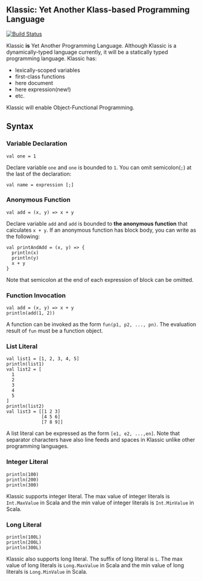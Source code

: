 ## Klassic: Yet Another Klass-based Programming Language

[![Build Status](https://travis-ci.org/klassic/klassic.png?branch=master)](https://travis-ci.org/klassic/klassic)

Klassic **is** Yet Another Programming Language.  Although Klassic is a dynamically-typed
language currently, it will be a statically typed programming language.  Klassic has: 

* lexically-scoped variables
* first-class functions
* here document
* here expression(new!)
* etc.

Klassic will enable Object-Functional Programming.

## Syntax

### Variable Declaration

```
val one = 1
```

Declare variable `one` and `one` is bounded to `1`.  You can omit
semicolon(`;`) at the last of the declaration:

```
val name = expression [;]
```

### Anonymous Function

```
val add = (x, y) => x + y
```

Declare variable `add` and `add` is bounded to **the anonymous function** that
calculates `x + y`.  If an anonymous function has block body, you can write as
the following:

```
val printAndAdd = (x, y) => {
  println(x)
  println(y)
  x + y
}
```

Note that semicolon at the end of each expression of block can be omitted.

### Function Invocation

```
val add = (x, y) => x + y
println(add(1, 2))
```

A function can be invoked as the form `fun(p1, p2, ..., pn)`.  The evaluation
result of `fun` must be a function object.

### List Literal

```
val list1 = [1, 2, 3, 4, 5]
println(list1)
val list2 = [
  1
  2
  3
  4
  5
]
println(list2)
val list3 = [[1 2 3]
             [4 5 6]
             [7 8 9]]
```

A list literal can be expressed as the form `[e1, e2, ...,en]`.  Note that
separator characters have also line feeds and spaces in Klassic unlike other programming languages.

### Integer Literal

```
println(100)
println(200)
println(300)
```

Klassic supports integer literal.  The max value of integer literals is
`Int.MaxValue` in Scala and the min value of integer literals is `Int.MinValue`
in Scala.

### Long Literal

```
println(100L)
println(200L)
println(300L)
```

Klassic also supports long literal.  The suffix of long literal is `L`.  The max
value of long literals is `Long.MaxValue` in Scala and the min value of long
literals is `Long.MinValue` in Scala.
